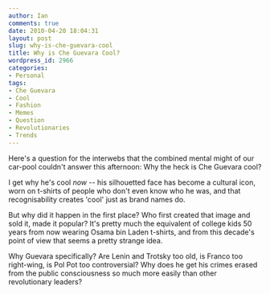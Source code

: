 ```yaml
---
author: Ian
comments: true
date: 2010-04-20 18:04:31
layout: post
slug: why-is-che-guevara-cool
title: Why is Che Guevara Cool?
wordpress_id: 2966
categories:
- Personal
tags:
- Che Guevara
- Cool
- Fashion
- Memes
- Question
- Revolutionaries
- Trends
---
```


Here's a question for the interwebs that the combined mental might of our car-pool couldn't answer this afternoon:  Why the heck is Che Guevara cool?

I get why he's cool _now_ -- his silhouetted face has become a cultural icon, worn on t-shirts of people who don't even know who he was, and that recognisability creates 'cool' just as brand names do.

But why did it happen in the first place?  Who first created that image and sold it, made it popular?  It's pretty much the equivalent of college kids 50 years from now wearing Osama bin Laden t-shirts, and from this decade's point of view that seems a pretty strange idea.

Why Guevara specifically?  Are Lenin and Trotsky too old, is Franco too right-wing, is Pol Pot too controversial?  Why does he get his crimes erased from the public consciousness so much more easily than other revolutionary leaders?
